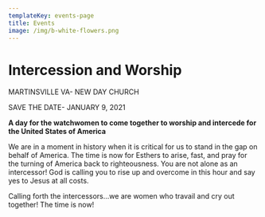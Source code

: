 ```yaml
---
templateKey: events-page
title: Events
image: /img/b-white-flowers.png
---
```

# **Intercession and Worship**

MARTINSVILLE VA- NEW DAY CHURCH  

SAVE THE DATE- JANUARY 9, 2021

**A day for the watchwomen to come together to worship and intercede for the United States of America**

We are in a moment in history when it is critical for us to stand in the gap on behalf of America. The time is now for Esthers to arise, fast, and pray for the turning of America back to righteousness. You are not alone as an intercessor! God is calling you to rise up and overcome in this hour and say yes to Jesus at all costs.

Calling forth the intercessors...we are women who travail and cry out together! The time is now!
